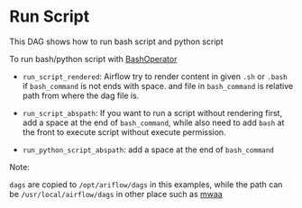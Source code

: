 # Run Script

This DAG shows how to run bash script and python script

To run bash/python script with [BashOperator](https://airflow.apache.org/docs/apache-airflow/stable/howto/operator/bash.html)

* `run_script_rendered`: Airflow try to render content in given `.sh` or `.bash` if `bash_command` is not ends with space. and file in `bash_command` is relative path from where the dag file is.

* `run_script_abspath`: If you want to run a script without rendering first, add a space at the end of `bash_command`, while also need to add `bash`
at the front to execute script without execute permission.

* `run_python_script_abspath`: add a space at the end of `bash_command`


Note:

`dags` are copied to `/opt/ariflow/dags` in this examples, while the path can be `/usr/local/airflow/dags` in other place such as [mwaa](https://aws.amazon.com/managed-workflows-for-apache-airflow/)

